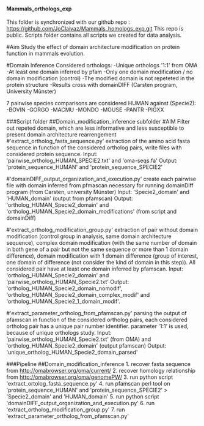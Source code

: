 #### Mammals_orthologs_exp
This folder is synchronized with our github repo : https://github.com/JoClaivaz/Mammals_homologs_exp.git
This repo is public.
Scripts folder contains all scripts we created for data analysis.

#Aim
Study the effect of domain architecture modification on protein function in mammals evolution.

#Domain Inference
Considered orthologs:
  -Unique orthologs '1:1' from OMA
  -At least one domain inferred by pfam
  -Only one domain modification / no domain modification (control)
  -The modified domain is not repeteted in the protein structure
  -Results cross with domainDIFF (Carsten program, University Mûnster)


7 pairwise species comparisons are considered HUMAN against (Specie2):
  -BOVIN
  -GORGO
  -MACMU
  -MONDO
  -MOUSE
  -PANTR
  -PIGXX
  

###Script folder
##Domain_modification_inference subfolder
#AIM
Filter out repeted domain, which are less informative and less susceptible to present domain architecture rearrengement
#'extract_ortholog_fasta_sequence.py'
extraction of the amino acid fasta sequence in function of the considered ortholog pairs, write files with considered protein sequence.
Input: 'pairwise_ortholog_HUMAN_SPECIE2.txt' and 'oma-seqs.fa'
Output: 'protein_sequence_HUMAN' and 'protein_sequence_SPECIE2'

#'domainDIFF_output_organization_and_execution.py'
create each pairwise file with domain inferred from pfmascan necessary for running domainDiff program (from Carsten, university Münster)
Input: 'Specie2_domain' and 'HUMAN_domain' (output from pfamscan)
Output: 'ortholog_HUMAN_Specie2_domain' and 'ortholog_HUMAN_Specie2_domain_modifications' (from script and domainDiff)

#'extract_ortholog_modification_group.py'
extraction of pair without domain modification (control group in analysis, same domain architecture sequence), complex domain modification (with the same number of domain in both gene of a pair but not the same sequence or more than 1 domain difference), domain modification with 1 domain difference (group of interest, one domain of difference (not consider the kind of domain in this step)). All considered pair have at least one domain inferred by pfamscan.
Input: 'ortholog_HUMAN_Specie2_domain' and 'pairwise_ortholog_HUMAN_Specie2.txt'
Output: 'ortholog_HUMAN_Specie2_domain_nomodif', 'ortholog_HUMAN_Specie2_domain_complex_modif' and 'ortholog_HUMAN_Specie2_1_domain_modif'.

#'extract_parameter_ortholog_from_pfamscan.py'
parsing the output of pfamscan in function of the considered ortholog pairs, each considered ortholog pair has a unique pair number identifier. parameter '1:1' is used, because of unique orthologs study.
Input: 'pairwise_ortholog_HUMAN_Specie2.txt' (from OMA) and 'ortholog_HUMAN_Specie2_domain' (output pfamscan)
Output: 'unique_ortholog_HUMAN_Specie2_domain_parsed'


###Pipeline
##Domain_modification_inference
	1. recover fasta sequence from http://omabrowser.org/oma/current/
	2. recover homology relationship from http://omabrowser.org/oma/genomePW/ 
	3. run python script 'extract_ortolog_fasta_sequence.py'
	4. run pfamscan perl tool on 'protein_sequence_HUMAN' and 'protein_sequence_SPECIE2' > 'Specie2_domain' and 'HUMAN_domain'
	5. run python script 'domainDIFF_output_organization_and_execution.py'
	6. run 'extract_ortholog_modification_group.py'
	7. run 'extract_parameter_ortholog_from_pfamscan.py'